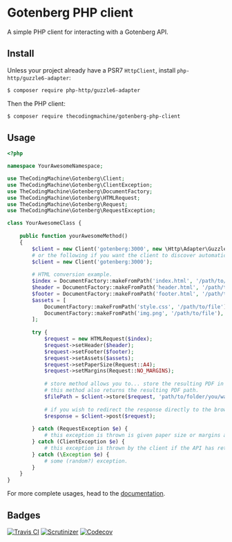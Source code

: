 # Gotenberg PHP client

A simple PHP client for interacting with a Gotenberg API.

## Install

Unless your project already have a PSR7 `HttpClient`, install `php-http/guzzle6-adapter`:

```bash
$ composer require php-http/guzzle6-adapter
```

Then the PHP client:

```bash
$ composer require thecodingmachine/gotenberg-php-client
```

## Usage

```php
<?php

namespace YourAwesomeNamespace;

use TheCodingMachine\Gotenberg\Client;
use TheCodingMachine\Gotenberg\ClientException;
use TheCodingMachine\Gotenberg\DocumentFactory;
use TheCodingMachine\Gotenberg\HTMLRequest;
use TheCodingMachine\Gotenberg\Request;
use TheCodingMachine\Gotenberg\RequestException;

class YourAwesomeClass {
    
    public function yourAwesomeMethod()
    {
        $client = new Client('gotenberg:3000', new \Http\Adapter\Guzzle6\Client());
        # or the following if you want the client to discover automatically an installed implementation of the PSR7 `HttpClient`.
        $client = new Client('gotenberg:3000');
        
        # HTML conversion example.
        $index = DocumentFactory::makeFromPath('index.html', '/path/to/file');
        $header = DocumentFactory::makeFromPath('header.html', '/path/to/file');
        $footer = DocumentFactory::makeFromPath('footer.html', '/path/to/file');
        $assets = [
            DocumentFactory::makeFromPath('style.css', '/path/to/file'),
            DocumentFactory::makeFromPath('img.png', '/path/to/file'),
        ];
        
        try {
            $request = new HTMLRequest($index);
            $request->setHeader($header);
            $request->setFooter($footer);
            $request->setAssets($assets);
            $request->setPaperSize(Request::A4);
            $request->setMargins(Request::NO_MARGINS);
            
            # store method allows you to... store the resulting PDF in a particular folder.
            # this method also returns the resulting PDF path.
            $filePath = $client->store($request, 'path/to/folder/you/want/the/pdf/to/be/store');
            
            # if you wish to redirect the response directly to the browser, you may also use:
            $response = $client->post($request);
            
        } catch (RequestException $e) {
            # this exception is thrown is given paper size or margins are not correct.
        } catch (ClientException $e) {
            # this exception is thrown by the client if the API has returned a code != 200.
        } catch (\Exception $e) {
            # some (random?) exception.
        }
    }  
}
```

For more complete usages, head to the [documentation](https://thecodingmachine.github.io/gotenberg).

## Badges

[![Travis CI](https://travis-ci.org/thecodingmachine/gotenberg-php-client.svg?branch=master)](https://travis-ci.org/thecodingmachine/gotenberg-php-client)
[![Scrutinizer](https://scrutinizer-ci.com/g/thecodingmachine/gotenberg-php-client/badges/quality-score.png?b=master)](https://scrutinizer-ci.com/g/thecodingmachine/gotenberg-php-client/?branch=master)
[![Codecov](https://codecov.io/gh/thecodingmachine/gotenberg-php-client/branch/master/graph/badge.svg)](https://codecov.io/gh/thecodingmachine/gotenberg-php-client/branch/master)
